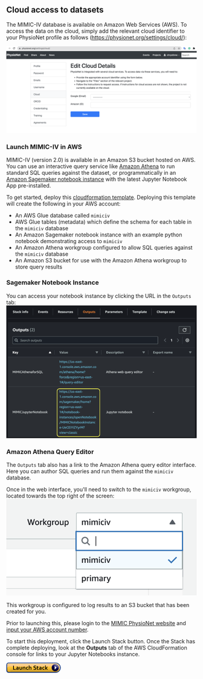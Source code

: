 ## Cloud access to datasets

The MIMIC-IV database is available on Amazon Web Services (AWS). To access the data on the cloud, simply add the relevant cloud identifier to your PhysioNet profile as follows (https://physionet.org/settings/cloud/):

![](Editing_AWS_ID_Physionet.png)

### Launch MIMIC-IV in AWS

MIMIC-IV (version 2.0) is available in an Amazon S3 bucket hosted on AWS. You can use an interactive query service like [Amazon Athena](https://aws.amazon.com/athena/?whats-new-cards.sort-by=item.additionalFields.postDateTime&whats-new-cards.sort-order=desc) to run standard SQL queries against the dataset, or programmatically in an [Amazon Sagemaker notebook instance](https://docs.aws.amazon.com/sagemaker/latest/dg/nbi.html) with the latest Jupyter Notebook App pre-installed.

To get started, deploy this [cloudformation template](https://console.aws.amazon.com/cloudformation/home?region=us-east-1#/stacks/new?stackName=MIMICIV&templateURL=https://template-mimiciv.s3.amazonaws.com/template.yaml). Deploying this template will create the following in your AWS account:

* An AWS Glue database called `mimiciv`
* AWS Glue tables (metadata) which define the schema for each table in the `mimiciv` database
* An Amazon Sagemaker notebook instance with an example python notebook demonstrating access to `mimiciv`
* An Amazon Athena workgroup configured to allow SQL queries against the `mimiciv` database
* An Amazon S3 bucket for use with the Amazon Athena workgroup to store query results

### Sagemaker Notebook Instance

You can access your notebook instance by clicking the URL in the `Outputs` tab:
![notebook-url](images/notebook-url.png)

### Amazon Athena Query Editor

The `Outputs` tab also has a link to the Amazon Athena query editor interface. Here you can author SQL queries and run them against the `mimiciv` database.

Once in the web interface, you'll need to switch to the `mimiciv` workgroup, located towards the top right of the screen:
![workgroup](images/workgroup.png)

This workgroup is configured to log results to an S3 bucket that has been created for you.

Prior to launching this, please login to the [MIMIC PhysioNet website](https://mimic.mit.edu/) and [input your AWS account number](https://physionet.org/settings/cloud/).

To start this deployment, click the Launch Stack button. Once the Stack has complete deploying, look at the **Outputs** tab of the AWS CloudFormation console for links to your Jupyter Notebooks instance.

<!-- On the first screen, the template link has already been specified, so just click next.  On the second screen, choose to keep or change the provided Stack name (letters and numbers) and click next, on the third screen, just click next.  On the forth screen, at the bottom, there is a box that says **I acknowledge that AWS CloudFormation might create IAM resources.**.  Check that box, and then click **Create**.   -->

[![cloudformation-launch-stack](images/cloudformation-launch-stack.png)](https://console.aws.amazon.com/cloudformation/home?region=us-east-1#/stacks/new?stackName=MIMICIV&templateURL=https://template-mimiciv.s3.amazonaws.com/template.yaml)

